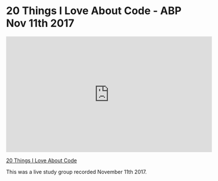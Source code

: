 # 20 Things I Love About Code - ABP Nov 11th 2017

<iframe width="560" height="315" src="https://www.youtube.com/embed/_gl6uRWnu6s?rel=0&modestbranding=1" frameborder="0" allowfullscreen></iframe><p><a href="https://www.youtube.com/watch?v=_gl6uRWnu6s">20 Things I Love About Code</a></p>

This was a live study group recorded November 11th 2017.
